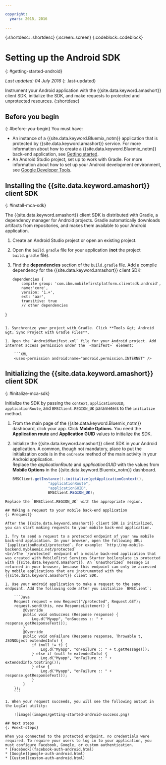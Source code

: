 ```yaml
---

copyright:
  years: 2015, 2016
  
---
```

{:shortdesc: .shortdesc}
{:screen:.screen}
{:codeblock:.codeblock}

# Setting up the Android SDK
{: #getting-started-android}

*Last updated: 04 July 2016*
{: .last-updated}

Instrument your Android application with the {{site.data.keyword.amashort}} client SDK, initialize the SDK, and make requests to protected and unprotected resources.
{:shortdesc}

## Before you begin
{: #before-you-begin}
You must have:
* An instance of a  {{site.data.keyword.Bluemix_notm}} application that is protected by {{site.data.keyword.amashort}} service. For more information about how to create a {{site.data.keyword.Bluemix_notm}} back-end application, see [Getting started](index.html).
* An Android Studio project, set up to work with Gradle. For more information about how to set up your Android development environment, see [Google Developer Tools](http://developer.android.com/sdk/index.html).


## Installing the {{site.data.keyword.amashort}} client SDK
{: #install-mca-sdk}

The {{site.data.keyword.amashort}} client SDK is distributed with Gradle, a dependency manager for Android projects. Gradle automatically downloads artifacts from repositories, and makes them available to your Android application.

1. Create an Android Studio project or open an existing project.

1. Open the `build.gradle` file for your application (**not** the project `build.gradle` file).



1. Find the **dependencies** section of the `build.gradle` file.  Add a compile dependency for the {{site.data.keyword.amashort}} client SDK:

	```Gradle
	dependencies {
		compile group: 'com.ibm.mobilefirstplatform.clientsdk.android',    
        name:'core',
        version: '1.+',
        ext: 'aar',
        transitive: true
    	// other dependencies  
}
```

1. Synchronize your project with Gradle. Click **Tools &gt; Android &gt; Sync Project with Gradle Files**.

1. Open the `AndroidManifest.xml` file for your Android project. Add internet access permission under the `<manifest>` element:

	```XML
	<uses-permission android:name="android.permission.INTERNET" />
```

## Initializing the {{site.data.keyword.amashort}} client SDK
{: #initalize-mca-sdk}

Initialize the SDK by passing the `context`, `applicationGUID`, `applicationRoute`, and `BMSClient.REGION_UK` parameters to the `initialize` method.


1. From the main page of the {{site.data.keyword.Bluemix_notm}} dashboard, click your app. Click **Mobile Options**. You need the **Application route** and **Application GUID** values to initialize the SDK.

2. Initialize the {{site.data.keyword.amashort}} client SDK in your Android application.  A common, though not mandatory, place to put the initialization code is in the `onCreate` method of the main activity in your Android application.
<br/>Replace the *applicationRoute* and *applicationGUID* with the values from **Mobile Options** in the {{site.data.keyword.Bluemix_notm}} dashboard.

	```Java
	BMSClient.getInstance().initialize(getApplicationContext(),
					"applicationRoute",
					"applicationGUID",
					BMSClient.REGION_UK);
```
Replace the `BMSClient.REGION_UK` with the appropriate region.

## Making a request to your mobile back-end application
{: #request}

After the {{site.data.keyword.amashort}} client SDK is initialized, you can start making requests to your mobile back-end application.

1. Try to send a request to a protected endpoint of your new mobile back-end application. In your browser, open the following URL: `{applicationRoute}/protected`. For example: `http://my-mobile-backend.mybluemix.net/protected`
<br/>The `/protected` endpoint of a mobile back-end application that was created with MobileFirst Services Starter boilerplate is protected with {{site.data.keyword.amashort}}. An `Unauthorized` message is returned in your browser, because this endpoint can only be accessed by mobile applications that are instrumented with the {{site.data.keyword.amashort}} client SDK.

1. Use your Android application to make a request to the same endpoint. Add the following code after you initialize `BMSClient`:

	```Java
	Request request = new Request("/protected", Request.GET);
	request.send(this, new ResponseListener() {
		@Override
		public void onSuccess (Response response) {
			Log.d("Myapp", "onSuccess :: " + response.getResponseText());
		}
		@Override
		public void onFailure (Response response, Throwable t, JSONObject extendedInfo) {
			if (null != t) {
				Log.d("Myapp", "onFailure :: " + t.getMessage());
			} else if (null != extendedInfo) {
				Log.d("Myapp", "onFailure :: " + extendedInfo.toString());
			} else {
				Log.d("Myapp", "onFailure :: " + response.getResponseText());
			}
		}
	});
	```

1. When your request succeeds, you will see the following output in the LogCat utility:

	![image](images/getting-started-android-success.png)

## Next steps
{: #next-steps}

When you connected to the protected endpoint, no credentials were required. To require your users to log in to your application, you must configure Facebook, Google, or custom authentication.
* [Facebook](facebook-auth-android.html)
* [Google](google-auth-android.html)
* [Custom](custom-auth-android.html)
